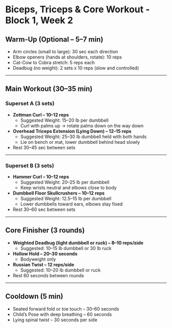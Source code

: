 # Biceps, Triceps & Core Workout - Block 1, Week 2

## Warm-Up (Optional – 5–7 min)
- Arm circles (small to large): 30 sec each direction
- Elbow openers (hands at shoulders, rotate): 10 reps
- Cat-Cow to Cobra stretch: 5 reps each
- Deadbug (no weight): 2 sets x 10 reps (slow and controlled)

---

## Main Workout (30–35 min)

### Superset A (3 sets)
- **Zottman Curl – 10–12 reps**  
  - Suggested Weight: 15–20 lb per dumbbell  
  - Curl with palms up → rotate palms down on the way down  
- **Overhead Triceps Extension (Lying Down) – 12–15 reps**  
  - Suggested Weight: 25–30 lb dumbbell held with both hands  
  - Lie on bench or mat, lower dumbbell behind head slowly  
- Rest 30–45 sec between sets

---

### Superset B (3 sets)
- **Hammer Curl – 10–12 reps**  
  - Suggested Weight: 20–25 lb per dumbbell  
  - Keep wrists neutral and elbows close to body  
- **Dumbbell Floor Skullcrushers – 10–12 reps**  
  - Suggested Weight: 12.5–15 lb per dumbbell  
  - Lower dumbbells toward ears, elbows stay fixed  
- Rest 30–60 sec between sets

---

## Core Finisher (3 rounds)
- **Weighted Deadbug (light dumbbell or ruck) – 8–10 reps/side**  
  - Suggested: 10–15 lb dumbbell or 30 lb ruck
- **Hollow Hold – 20–30 seconds**  
  - Bodyweight only
- **Russian Twist – 12 reps/side**  
  - Suggested: 10–20 lb dumbbell or ruck
- Rest 60 seconds between rounds

---

## Cooldown (5 min)
- Seated forward fold or toe touch – 30–60 seconds
- Child’s Pose with deep breathing – 60 seconds
- Lying spinal twist – 30 seconds per side
